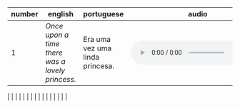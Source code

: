 
| number | english                                                     | portuguese                      | audio                      |
| ------ | ----------------------------------------------------------- | ------------------------------- | -------------------------- |
| 1      | <i>Once upon a time<br>there was a lovely princess.</i><br> | Era uma vez uma linda princesa. | <audio controls>
<source src='../../series/shrek/s1/e1/shrek_s1e1_2.mp3' type="audio/mpeg">
</audio> |
|        |                                                             |                                 |                           |
|        |                                                             |                                 |                           |
|        |                                                             |                                 |                           |



